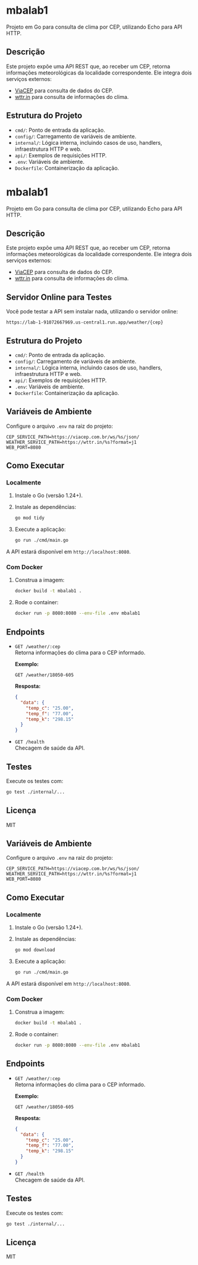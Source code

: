 # mbalab1

Projeto em Go para consulta de clima por CEP, utilizando Echo para API HTTP.

## Descrição

Este projeto expõe uma API REST que, ao receber um CEP, retorna informações meteorológicas da localidade correspondente. Ele integra dois serviços externos:

- [ViaCEP](https://viacep.com.br/) para consulta de dados do CEP.
- [wttr.in](https://wttr.in/) para consulta de informações do clima.

## Estrutura do Projeto

- `cmd/`: Ponto de entrada da aplicação.
- `config/`: Carregamento de variáveis de ambiente.
- `internal/`: Lógica interna, incluindo casos de uso, handlers, infraestrutura HTTP e web.
- `api/`: Exemplos de requisições HTTP.
- `.env`: Variáveis de ambiente.
- `Dockerfile`: Containerização da aplicação.
# mbalab1

Projeto em Go para consulta de clima por CEP, utilizando Echo para API HTTP.

## Descrição

Este projeto expõe uma API REST que, ao receber um CEP, retorna informações meteorológicas da localidade correspondente. Ele integra dois serviços externos:

- [ViaCEP](https://viacep.com.br/) para consulta de dados do CEP.
- [wttr.in](https://wttr.in/) para consulta de informações do clima.

## Servidor Online para Testes

Você pode testar a API sem instalar nada, utilizando o servidor online:

```
https://lab-1-91072667969.us-central1.run.app/weather/{cep}
```

## Estrutura do Projeto

- `cmd/`: Ponto de entrada da aplicação.
- `config/`: Carregamento de variáveis de ambiente.
- `internal/`: Lógica interna, incluindo casos de uso, handlers, infraestrutura HTTP e web.
- `api/`: Exemplos de requisições HTTP.
- `.env`: Variáveis de ambiente.
- `Dockerfile`: Containerização da aplicação.

## Variáveis de Ambiente

Configure o arquivo `.env` na raiz do projeto:

```
CEP_SERVICE_PATH=https://viacep.com.br/ws/%s/json/
WEATHER_SERVICE_PATH=https://wttr.in/%s?format=j1
WEB_PORT=8080
```

## Como Executar

### Localmente

1. Instale o Go (versão 1.24+).
2. Instale as dependências:

   ```sh
   go mod tidy
   ```

3. Execute a aplicação:

   ```sh
   go run ./cmd/main.go
   ```

A API estará disponível em `http://localhost:8080`.

### Com Docker

1. Construa a imagem:

   ```sh
   docker build -t mbalab1 .
   ```

2. Rode o container:

   ```sh
   docker run -p 8080:8080 --env-file .env mbalab1
   ```

## Endpoints

- `GET /weather/:cep`  
  Retorna informações do clima para o CEP informado.

  **Exemplo:**
  ```
  GET /weather/18050-605
  ```

  **Resposta:**
  ```json
  {
    "data": {
      "temp_c": "25.00",
      "temp_f": "77.00",
      "temp_k": "298.15"
    }
  }
  ```

- `GET /health`  
  Checagem de saúde da API.

## Testes

Execute os testes com:

```sh
go test ./internal/...
```

## Licença

MIT
## Variáveis de Ambiente

Configure o arquivo `.env` na raiz do projeto:

```
CEP_SERVICE_PATH=https://viacep.com.br/ws/%s/json/
WEATHER_SERVICE_PATH=https://wttr.in/%s?format=j1
WEB_PORT=8080
```

## Como Executar

### Localmente

1. Instale o Go (versão 1.24+).
2. Instale as dependências:

   ```sh
   go mod download
   ```

3. Execute a aplicação:

   ```sh
   go run ./cmd/main.go
   ```

A API estará disponível em `http://localhost:8080`.

### Com Docker

1. Construa a imagem:

   ```sh
   docker build -t mbalab1 .
   ```

2. Rode o container:

   ```sh
   docker run -p 8080:8080 --env-file .env mbalab1
   ```

## Endpoints

- `GET /weather/:cep`  
  Retorna informações do clima para o CEP informado.

  **Exemplo:**
  ```
  GET /weather/18050-605
  ```

  **Resposta:**
  ```json
  {
    "data": {
      "temp_c": "25.00",
      "temp_f": "77.00",
      "temp_k": "298.15"
    }
  }
  ```

- `GET /health`  
  Checagem de saúde da API.

## Testes

Execute os testes com:

```sh
go test ./internal/...
```

## Licença

MIT

